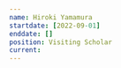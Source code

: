 ```yaml
---
name: Hiroki Yamamura
startdate: [2022-09-01]
enddate: []
position: Visiting Scholar
current:
---
```

